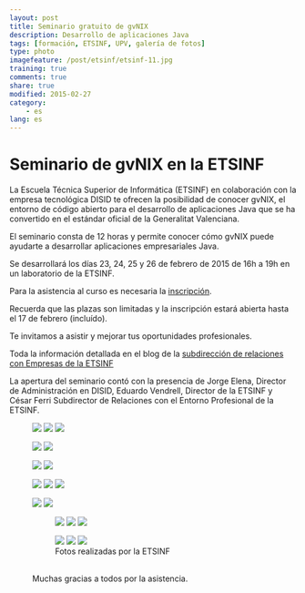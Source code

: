 ```yaml
---
layout: post
title: Seminario gratuito de gvNIX
description: Desarrollo de aplicaciones Java
tags: [formación, ETSINF, UPV, galería de fotos]
type: photo
imagefeature: /post/etsinf/etsinf-11.jpg
training: true
comments: true
share: true
modified: 2015-02-27
category:
    - es
lang: es
---
```


# Seminario de gvNIX en la ETSINF

La Escuela Técnica Superior de Informática (ETSINF) en colaboración con la
empresa tecnológica DISID te ofrecen la posibilidad de conocer gvNIX,
el entorno de código abierto para el desarrollo de aplicaciones Java
que se ha convertido en el estándar oficial de la Generalitat Valenciana.

El seminario consta de 12 horas y permite conocer cómo gvNIX puede ayudarte a desarrollar aplicaciones empresariales Java.

Se desarrollará los días 23, 24, 25 y 26 de febrero de 2015 de 16h a 19h en un laboratorio de la ETSINF.

Para la asistencia al curso es necesaria la [inscripción](https://docs.google.com/forms/d/1ScRvEgKB8bi2qyrLI571LX99jLRTJFuaTauN0X7_9mI/viewform).

Recuerda que las plazas son limitadas y la inscripción estará abierta
hasta el 17 de febrero (incluído).

Te invitamos a asistir y mejorar tus oportunidades profesionales.

Toda la información detallada en el blog de la [subdirección de relaciones con Empresas de la ETSINF](http://empretsinf.blogs.upv.es/2015/02/05/seminario-gratuito-gvnix-en-la-etsinf/)

La apertura del seminario contó con la presencia de Jorge Elena, Director de Administración en DISID,
Eduardo Vendrell, Director de la ETSINF y César Ferri Subdirector de Relaciones con el Entorno Profesional de la  ETSINF.

<figure class="third">
  <a href="{{ site.url }}/images/post/etsinf/etsinf-1.jpg"><img src="{{ site.url }}/images/post/etsinf/etsinf-1.jpg"></a>
  <a href="{{ site.url }}/images/post/etsinf/etsinf-2.jpg"><img src="{{ site.url }}/images/post/etsinf/etsinf-2.jpg"></a>
  <a href="{{ site.url }}/images/post/etsinf/etsinf-3.jpg"><img src="{{ site.url }}/images/post/etsinf/etsinf-3.jpg"></a>
</figure>
<figure class="half">
  <a href="{{ site.url }}/images/post/etsinf/etsinf-4.jpg"><img src="{{ site.url }}/images/post/etsinf/etsinf-4.jpg"></a>
  <a href="{{ site.url }}/images/post/etsinf/etsinf-5.jpg"><img src="{{ site.url }}/images/post/etsinf/etsinf-5.jpg"></a>
</figure>
<figure class="half">
    <a href="{{ site.url }}/images/post/etsinf/etsinf-7.jpg"><img src="{{ site.url }}/images/post/etsinf/etsinf-7.jpg"></a>
    <a href="{{ site.url }}/images/post/etsinf/etsinf-8.jpg"><img src="{{ site.url }}/images/post/etsinf/etsinf-8.jpg"></a>
</figure>
<figure class="third">
    <a href="{{ site.url }}/images/post/etsinf/etsinf-9.jpg"><img src="{{ site.url }}/images/post/etsinf/etsinf-9.jpg"></a>
    <a href="{{ site.url }}/images/post/etsinf/etsinf-10.jpg"><img src="{{ site.url }}/images/post/etsinf/etsinf-10.jpg"></a>
    <a href="{{ site.url }}/images/post/etsinf/etsinf-11.jpg"><img src="{{ site.url }}/images/post/etsinf/etsinf-11.jpg"></a>
</figure>
<figure class="half">
  <a href="{{ site.url }}/images/post/etsinf/etsinf-12.jpg"><img src="{{ site.url }}/images/post/etsinf/etsinf-12.jpg"></a>
  <a href="{{ site.url }}/images/post/etsinf/etsinf-13.jpg"><img src="{{ site.url }}/images/post/etsinf/etsinf-13.jpg"></a>
</figure>
<figure>
<figure class="third">
    <a href="{{ site.url }}/images/post/etsinf/etsinf-14.jpg"><img src="{{ site.url }}/images/post/etsinf/etsinf-14.jpg"></a>
    <a href="{{ site.url }}/images/post/etsinf/etsinf-15.jpg"><img src="{{ site.url }}/images/post/etsinf/etsinf-15.jpg"></a>
    <a href="{{ site.url }}/images/post/etsinf/etsinf-16.jpg"><img src="{{ site.url }}/images/post/etsinf/etsinf-16.jpg"></a>
</figure>
<figure class="third">
    <a href="{{ site.url }}/images/post/etsinf/etsinf-17.jpg"><img src="{{ site.url }}/images/post/etsinf/etsinf-17.jpg"></a>
    <a href="{{ site.url }}/images/post/etsinf/etsinf-18.jpg"><img src="{{ site.url }}/images/post/etsinf/etsinf-18.jpg"></a>
    <a href="{{ site.url }}/images/post/etsinf/etsinf-19.jpg"><img src="{{ site.url }}/images/post/etsinf/etsinf-19.jpg"></a>
  <figcaption>Fotos realizadas por la ETSINF</figcaption>
</figure>
<br>
Muchas gracias a todos por la asistencia.

